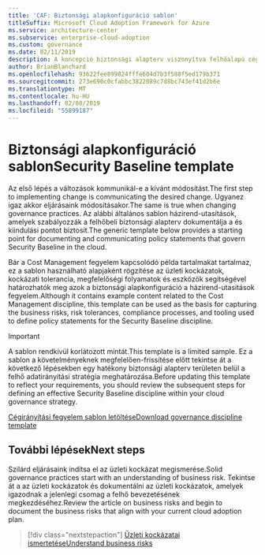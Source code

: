 ```yaml
---
title: 'CAF: Biztonsági alapkonfiguráció sablon'
titleSuffix: Microsoft Cloud Adoption Framework for Azure
ms.service: architecture-center
ms.subservice: enterprise-cloud-adoption
ms.custom: governance
ms.date: 02/11/2019
description: A koncepció biztonsági alapterv viszonyítva felhőalapú cégirányítási ismertetése
author: BrianBlanchard
ms.openlocfilehash: 93622fee899824fffe604d7b3f588f5ed179b371
ms.sourcegitcommit: 273e690c0cfabbc3822089c7d8bc743ef41d2b6e
ms.translationtype: MT
ms.contentlocale: hu-HU
ms.lasthandoff: 02/08/2019
ms.locfileid: "55899187"
---
```

# <a name="security-baseline-template"></a><span data-ttu-id="1e250-103">Biztonsági alapkonfiguráció sablon</span><span class="sxs-lookup"><span data-stu-id="1e250-103">Security Baseline template</span></span>

<span data-ttu-id="1e250-104">Az első lépés a változások kommunikál-e a kívánt módosítást.</span><span class="sxs-lookup"><span data-stu-id="1e250-104">The first step to implementing change is communicating the desired change.</span></span> <span data-ttu-id="1e250-105">Ugyanez igaz akkor eljárásaink módosításakor.</span><span class="sxs-lookup"><span data-stu-id="1e250-105">The same is true when changing governance practices.</span></span> <span data-ttu-id="1e250-106">Az alábbi általános sablon házirend-utasítások, amelyek szabályozzák a felhőbeli biztonsági alapterv dokumentálja a és kiindulási pontot biztosít.</span><span class="sxs-lookup"><span data-stu-id="1e250-106">The generic template below provides a starting point for documenting and communicating policy statements that govern Security Baseline in the cloud.</span></span>

<span data-ttu-id="1e250-107">Bár a Cost Management fegyelem kapcsolódó példa tartalmakat tartalmaz, ez a sablon használható alapjaként rögzítése az üzleti kockázatok, kockázati tolerancia, megfelelőségi folyamatok és eszközök segítségével határozhatók meg azok a biztonsági alapkonfiguráció a házirend-utasítások fegyelem.</span><span class="sxs-lookup"><span data-stu-id="1e250-107">Although it contains example content related to the Cost Management discipline, this template can be used as the basis for capturing the business risks, risk tolerances, compliance processes, and tooling used to define policy statements for the Security Baseline discipline.</span></span>

> [!IMPORTANT]
> <span data-ttu-id="1e250-108">A sablon rendkívül korlátozott mintát.</span><span class="sxs-lookup"><span data-stu-id="1e250-108">This template is a limited sample.</span></span> <span data-ttu-id="1e250-109">Ez a sablon a követelményeknek megfelelően-frissítése előtt tekintse át a következő lépésekben egy hatékony biztonsági alapterv területen belül a felhő adatirányítási stratégia meghatározása.</span><span class="sxs-lookup"><span data-stu-id="1e250-109">Before updating this template to reflect your requirements, you should review the subsequent steps for defining an effective Security Baseline discipline within your cloud governance strategy.</span></span>

<!-- markdownlint-disable MD033 -->

 <span data-ttu-id="1e250-110"><a href="https://archcenter.blob.core.windows.net/cdn/fusion/governance/Governance Discipline Template.docx">Cégirányítási fegyelem sablon letöltése</a></span><span class="sxs-lookup"><span data-stu-id="1e250-110"><a href="https://archcenter.blob.core.windows.net/cdn/fusion/governance/Governance Discipline Template.docx">Download governance discipline template</a></span></span>

<!-- markdownlint-enable MD033 -->

## <a name="next-steps"></a><span data-ttu-id="1e250-111">További lépések</span><span class="sxs-lookup"><span data-stu-id="1e250-111">Next steps</span></span>

<span data-ttu-id="1e250-112">Szilárd eljárásaink indítsa el az üzleti kockázat megismerése.</span><span class="sxs-lookup"><span data-stu-id="1e250-112">Solid governance practices start with an understanding of business risk.</span></span> <span data-ttu-id="1e250-113">Tekintse át a az üzleti kockázatok és dokumentálni az üzleti kockázatok, amelyek igazodnak a jelenlegi csomag a felhő bevezetésének megkezdéséhez.</span><span class="sxs-lookup"><span data-stu-id="1e250-113">Review the article on business risks and begin to document the business risks that align with your current cloud adoption plan.</span></span>

> [!div class="nextstepaction"]
> [<span data-ttu-id="1e250-114">Üzleti kockázatai ismertetése</span><span class="sxs-lookup"><span data-stu-id="1e250-114">Understand business risks</span></span>](./business-risks.md)
